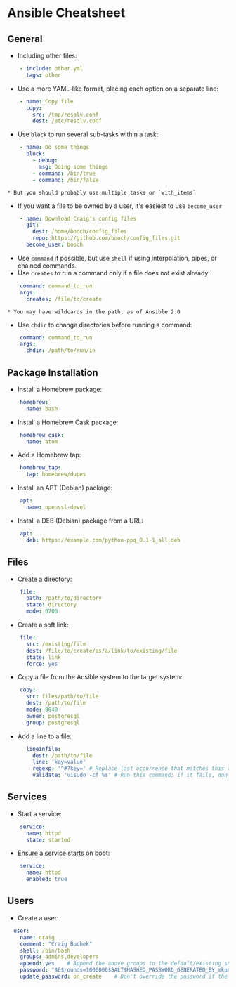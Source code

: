 Ansible Cheatsheet
==================

General
-------

* Including other files:
~~~ yaml
    - include: other.yml
      tags: other
~~~
* Use a more YAML-like format, placing each option on a separate line:
~~~ yaml
    - name: Copy file
      copy:
        src: /tmp/resolv.conf
        dest: /etc/resolv.conf
~~~
* Use `block` to run several sub-tasks within a task:
~~~ yaml
    - name: Do some things
      block:
        - debug:
          msg: Doing some things
        - command: /bin/true
        - command: /bin/false
~~~
    * But you should probably use multiple tasks or `with_items`
* If you want a file to be owned by a user, it's easiest to use `become_user`
~~~ yaml
    - name: Download Craig's config files
      git:
        dest: /home/booch/config_files
        repo: https://github.com/booch/config_files.git
      become_user: booch
~~~
* Use `command` if possible, but use `shell` if using interpolation, pipes, or chained commands.
* Use `creates` to run a command only if a file does not exist already:
~~~ yaml
    command: command_to_run
    args:
      creates: /file/to/create
~~~
    * You may have wildcards in the path, as of Ansible 2.0
* Use `chdir` to change directories before running a command:
~~~ yaml
    command: command_to_run
    args:
      chdir: /path/to/run/in
~~~


Package Installation
--------------------

* Install a Homebrew package:
~~~ yaml
    homebrew:
      name: bash
~~~
* Install a Homebrew Cask package:
~~~ yaml
    homebrew_cask:
      name: atom
~~~
* Add a Homebrew tap:
~~~ yaml
    homebrew_tap:
      tap: homebrew/dupes
~~~
* Install an APT (Debian) package:
~~~ yaml
    apt:
      name: openssl-devel
~~~
* Install a DEB (Debian) package from a URL:
~~~ yaml
    apt:
      deb: https://example.com/python-ppq_0.1-1_all.deb
~~~


Files
-----

* Create a directory:
~~~ yaml
    file:
      path: /path/to/directory
      state: directory
      mode: 0700
~~~
* Create a soft link:
~~~ yaml
    file:
      src: /existing/file
      dest: /file/to/create/as/a/link/to/existing/file
      state: link
      force: yes
~~~
* Copy a file from the Ansible system to the target system:
~~~ yaml
    copy:
      src: files/path/to/file
      dest: /path/to/file
      mode: 0640
      owner: postgresql
      group: postgresql
~~~
* Add a line to a file:
~~~ yaml
      lineinfile:
        dest: /path/to/file
        line: 'key=value'
        regexp: '^#?key=' # Replace last occurrence that matches this regular expression.
        validate: 'visudo -cf %s' # Run this command; if it fails, don't overwrite the file.
~~~


Services
--------

* Start a service:
~~~ yaml
    service:
      name: httpd
      state: started
~~~
* Ensure a service starts on boot:
~~~ yaml
    service:
      name: httpd
      enabled: true
~~~


Users
-----

* Create a user:
~~~ yaml
  user:
    name: craig
    comment: "Craig Buchek"
    shell: /bin/bash
    groups: admins,developers
    append: yes    # Append the above groups to the default/existing set of groups.
    password: "$6$rounds=1000000$SALT$HASHED_PASSWORD_GENERATED_BY_mkpasswd"
    update_password: on_create    # Don't override the password if the user has changed it.
~~~
